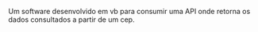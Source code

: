 Um software desenvolvido em vb para consumir uma API onde retorna os dados consultados a partir de um cep.
